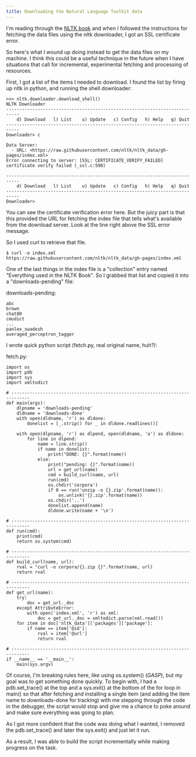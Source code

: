 ```yaml
---
title: Downloading the Natural Language Toolkit data
---
```


I'm reading through the [NLTK book](http://www.nltk.org/book) and when I
followed the instructions for fetching the data files using the nltk
downloader, I got an SSL certificate error.

So here's what I wound up doing instead to get the data files on my
machine. I think this could be a useful technique in the future when I have
situations that call for incremental, experimental fetching and processing
of resources.

First, I got a list of the items I needed to download. I found the list by
firing up nltk in python, and running the shell downloader:

    >>> nltk.downloader.download_shell()
    NLTK Downloader
    ---------------------------------------------------------------------------
        d) Download   l) List    u) Update   c) Config   h) Help   q) Quit
    ---------------------------------------------------------------------------
    Downloader> c

    Data Server:
      - URL: <https://raw.githubusercontent.com/nltk/nltk_data/gh-pages/index.xml>
    Error connecting to server: [SSL: CERTIFICATE_VERIFY_FAILED] certificate verify failed (_ssl.c:590)

    ---------------------------------------------------------------------------
        d) Download   l) List    u) Update   c) Config   h) Help   q) Quit
    ---------------------------------------------------------------------------
    Downloader>
    
You can see the certificate verification error here. But the juicy part is
that this provided the URL for fetching the index file that tells what's
available from the download server. Look at the line right above the SSL
error message.

So I used curl to retrieve that file.

    $ curl -o index.xml https://raw.githubusercontent.com/nltk/nltk_data/gh-pages/index.xml
    
One of the last things in the index file is a "collection" entry named
"Everything used in the NLTK Book". So I grabbed that list and copied it
into a "downloads-pending" file:

downloads-pending:

    abc
    brown
    chat80
    cmudict
    ...
    panlex_swadesh
    averaged_perceptron_tagger
    
I wrote quick python script (fetch.py, real original name, huh?):

fetch.py:

    import os
    import pdb
    import sys
    import xmltodict

    # -----------------------------------------------------------------------------
    def main(args):
        dlpname = 'downloads-pending'
        dldname = 'downloads-done'
        with open(dldname, 'r') as dldone:
            donelist = [_.strip() for _ in dldone.readlines()]

        with open(dlpname, 'r') as dlpend, open(dldname, 'a') as dldone:
            for line in dlpend:
                name = line.strip()
                if name in donelist:
                    print("DONE: {}".format(name))
                else:
                    print("pending: {}".format(name))
                    url = get_url(name)
                    cmd = build_curl(name, url)
                    run(cmd)
                    os.chdir('corpora')
                    if 0 == run('unzip -o {}.zip'.format(name)):
                        os.unlink('{}.zip'.format(name))
                    os.chdir('..')
                    donelist.append(name)
                    dldone.write(name + '\n')

    # -----------------------------------------------------------------------------
    def run(cmd):
        print(cmd)
        return os.system(cmd)

    # -----------------------------------------------------------------------------
    def build_curl(name, url):
        rval = "curl -o corpora/{}.zip {}".format(name, url)
        return rval

    # -----------------------------------------------------------------------------
    def get_url(name):
        try:
            doc = get_url._doc
        except AttributeError:
            with open('index.xml', 'r') as xml:
                doc = get_url._doc = xmltodict.parse(xml.read())
        for item in doc['nltk_data']['packages']['package']:
            if name == item['@id']:
                rval = item['@url']
                return rval

    # -----------------------------------------------------------------------------
    if __name__ == '__main__':
        main(sys.argv)

Of course, I'm breaking rules here, like using os.system() (*GASP*), but my
goal was to get something done quickly. To begin with, I had a
pdb.set_trace() at the top and a sys.exit() at the bottom of the for loop
in main() so that after fetching and installing a single item (and adding
the item name to downloads-done for tracking) with me stepping through the
code in the debugger, the script would stop and give me a chance to poke
around and make sure everything was going to plan.

As I got more confident that the code was doing what I wanted, I removed
the pdb.set_trace() and later the sys.exit() and just let it run.

As a result, I was able to build the script incrementally while making
progress on the task.

